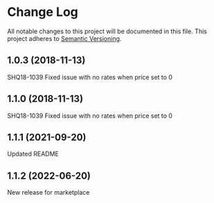 # Change Log
All notable changes to this project will be documented in this file.
This project adheres to [Semantic Versioning](http://semver.org/).

## 1.0.3 (2018-11-13)
SHQ18-1039 Fixed issue with no rates when price set to 0


## 1.1.0 (2018-11-13)
SHQ18-1039 Fixed issue with no rates when price set to 0


## 1.1.1 (2021-09-20)
Updated README


## 1.1.2 (2022-06-20)
New release for marketplace


